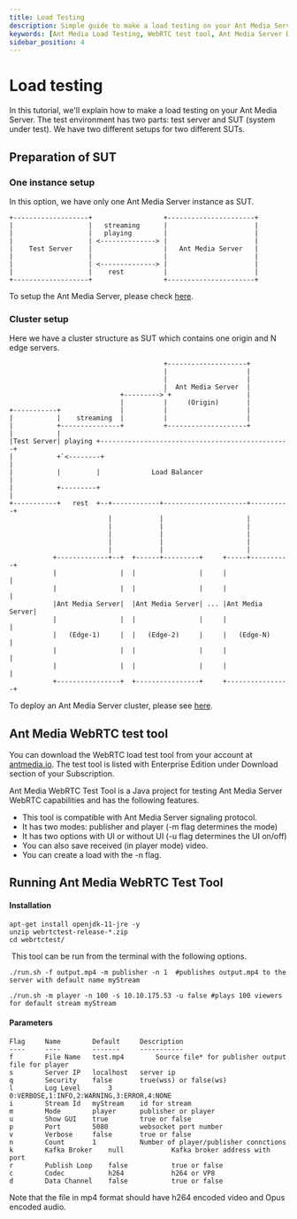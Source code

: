 ```yaml
---
title: Load Testing 
description: Simple guide to make a load testing on your Ant Media Server.
keywords: [Ant Media Load Testing, WebRTC test tool, Ant Media Server Documentation, Ant Media Server Tutorials]
sidebar_position: 4
---
```


# Load testing

In this tutorial, we'll explain how to make a load testing on your Ant Media Server. The test environment has two parts: test server and SUT (system under test). We have two different setups for two different SUTs.

Preparation of SUT
------------------

### One instance setup

In this option, we have only one Ant Media Server instance as SUT.

    +-------------------+                  +----------------------+
    |                   |   streaming      |                      |
    |                   |   playing        |                      |
    |                   | <--------------> |                      |
    |    Test Server    |                  |   Ant Media Server   |
    |                   |                  |                      |
    |                   | <--------------> |                      |
    |                   |    rest          |                      |
    +-------------------+                  +----------------------+

To setup the Ant Media Server, please check [here](https://github.com/ant-media/Ant-Media-Server/wiki/Installation).

### Cluster setup

Here we have a cluster structure as SUT which contains one origin and N edge servers.

                                           +--------------------+
                                           |                    |
                                           |                    |
                                           |  Ant Media Server  |
                                +--------->`+                   |
                                |          |     (Origin)       |
    +-----------+               |          |                    |
    |           |    streaming  |          |                    |
    |           +---------------+          +--------------------+
    |           |
    |Test Server| playing +------------------------------------------------+
    |           +`<--------+                                               |
    |           |         |             Load Balancer                      |
    |           +---------+                                                |
    +-----------+   rest  +--+------------+---------------------+----------+
                             |            |                     |
                             |            |                     |
                             |            |                     |
                             |            |                     |
                             |            |                     |
               +-------------+--+  +------+---------+     +-----+----------+
               |                |  |                |     |                |
               |                |  |                |     |                |
               |Ant Media Server|  |Ant Media Server| ... |Ant Media Server|
               |                |  |                |     |                |
               |   (Edge-1)     |  |   (Edge-2)     |     |   (Edge-N)     |
               |                |  |                |     |                |
               |                |  |                |     |                |
               +----------------+  +----------------+     +----------------+
    

To deploy an Ant Media Server cluster, please see [here](https://github.com/ant-media/Ant-Media-Server/wiki/Scaling-and-Load-Balancing).

Ant Media WebRTC test tool
--------------------------

You can download the WebRTC load test tool from your account at [antmedia.io](https://antmedia.io/). The test tool is listed with Enterprise Edition under Download section of your Subscription.

Ant Media WebRTC Test Tool is a Java project for testing Ant Media Server WebRTC capabilities and has the following features.

*   This tool is compatible with Ant Media Server signaling protocol.
*   It has two modes: publisher and player (-m flag determines the mode)
*   It has two options with UI or without UI (-u flag determines the UI on/off)
*   You can also save received (in player mode) video.
*   You can create a load with the -n flag.

Running Ant Media WebRTC Test Tool
----------------------------------

#### Installation

    apt-get install openjdk-11-jre -y
    unzip webrtctest-release-*.zip
    cd webrtctest/

 This tool can be run from the terminal with the following options.

    ./run.sh -f output.mp4 -m publisher -n 1  #publishes output.mp4 to the server with default name myStream

    ./run.sh -m player -n 100 -s 10.10.175.53 -u false #plays 100 viewers for default stream myStream

#### Parameters

    Flag 	 Name      	 Default   	 Description                 
    ---- 	 ----      	 -------   	 -----------   
    f    	 File Name 	 test.mp4     	 Source file* for publisher output file for player        
    s    	 Server IP 	 localhost 	 server ip                   
    q    	 Security  	 false     	 true(wss) or false(ws)      
    l        Log Level       3               0:VERBOSE,1:INFO,2:WARNING,3:ERROR,4:NONE
    i    	 Stream Id 	 myStream  	 id for stream               
    m    	 Mode      	 player    	 publisher or player         
    u    	 Show GUI  	 true      	 true or false               
    p    	 Port      	 5080      	 websocket port number 
    v    	 Verbose   	 false     	 true or false 
    n    	 Count     	 1         	 Number of player/publisher connctions 
    k        Kafka Broker    null            Kafka broker address with port
    r    	 Publish Loop 	 false           true or false
    c    	 Codec           h264            h264 or VP8 
    d    	 Data Channel    false           true or false 

Note that the file in mp4 format should have h264 encoded video and Opus encoded audio.
